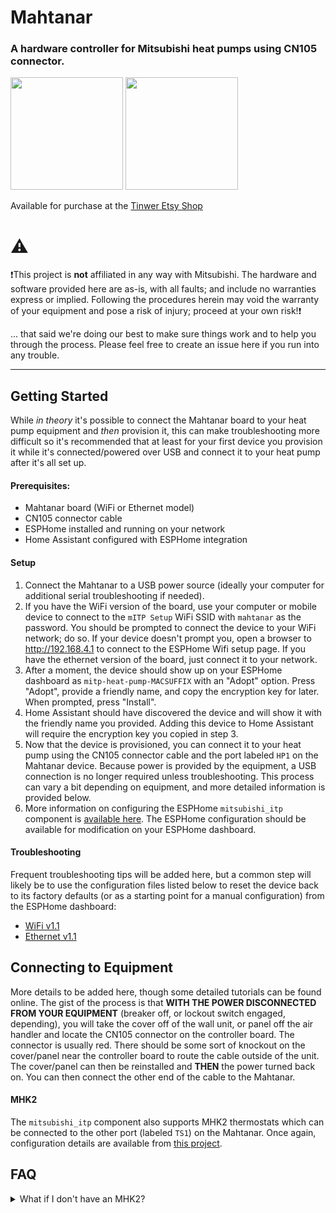# Mahtanar
### A hardware controller for Mitsubishi heat pumps using CN105 connector.

<img src="https://github.com/user-attachments/assets/6ce37ea4-a2a8-421e-a000-fe889be8c505" height="180"/>
<img src="https://github.com/user-attachments/assets/b1f2440f-674b-4b0e-aa93-91b00f111d58" height="180"/>

Available for purchase at the [Tinwer Etsy Shop](https://www.etsy.com/listing/1762258422/mahtanar-heat-pump-controller)

# ⚠️

❗This project is **not** affiliated in any way with Mitsubishi.  The hardware and software provided here are as-is, with all faults; and include no warranties express or implied.  Following the procedures herein may void the warranty of your equipment and pose a risk of injury; proceed at your own risk!❗

... that said we're doing our best to make sure things work and to help you through the process.  Please feel free to create an issue here if you run into any trouble.

----

## Getting Started

While *in theory* it's possible to connect the Mahtanar board to your heat pump equipment and *then* provision it, this can make troubleshooting more difficult so it's recommended that at least for your first device you provision it while it's connected/powered over USB and connect it to your heat pump after it's all set up.

#### Prerequisites:

- Mahtanar board (WiFi or Ethernet model)
- CN105 connector cable
- ESPHome installed and running on your network
- Home Assistant configured with ESPHome integration

#### Setup

1. Connect the Mahtanar to a USB power source (ideally your computer for additional serial troubleshooting if needed).
2. If you have the WiFi version of the board, use your computer or mobile device to connect to the `mITP Setup` WiFi SSID with `mahtanar` as the password.  You should be prompted to connect the device to your WiFi network; do so.  If your device doesn't prompt you, open a browser to http://192.168.4.1 to connect to the ESPHome Wifi setup page.
If you have the ethernet version of the board, just connect it to your network.
3. After a moment, the device should show up on your ESPHome dashboard as `mitp-heat-pump-MACSUFFIX` with an "Adopt" option.  Press "Adopt", provide a friendly name, and copy the encryption key for later.  When prompted, press "Install".
4. Home Assistant should have discovered the device and will show it with the friendly name you provided.  Adding this device to Home Assistant will require the encryption key you copied in step 3.
5. Now that the device is provisioned, you can connect it to your heat pump using the CN105 connector cable and the port labeled `HP1` on the Mahtanar device.  Because power is provided by the equipment, a USB connection is no longer required unless troubleshooting.  This process can vary a bit depending on equipment, and more detailed information is provided below.
6. More information on configuring the ESPHome `mitsubishi_itp` component is [available here](https://muart-group.github.io/).  The ESPHome configuration should be available for modification on your ESPHome dashboard.

#### Troubleshooting

Frequent troubleshooting tips will be added here, but a common step will likely be to use the configuration files listed below to reset the device back to its factory defaults (or as a starting point for a manual configuration) from the ESPHome dashboard:

- [WiFi v1.1](https://raw.githubusercontent.com/tinwer-group/mahtanar/1.1-release/esphome-configs/mahtanar-wifi-default.yaml)
- [Ethernet v1.1](https://raw.githubusercontent.com/tinwer-group/mahtanar/1.1-release/esphome-configs/mahtanar-ethernet-default.yaml)

## Connecting to Equipment

More details to be added here, though some detailed tutorials can be found online.  The gist of the process is that **WITH THE POWER DISCONNECTED FROM YOUR EQUIPMENT** (breaker off, or lockout switch engaged, depending), you will take the cover off of the wall unit, or panel off the air handler and locate the CN105 connector on the controller board.  The connector is usually red.  There should be some sort of knockout on the cover/panel near the controller board to route the cable outside of the unit.  The cover/panel can then be reinstalled and **THEN** the power turned back on.  You can then connect the other end of the cable to the Mahtanar.

#### MHK2

The `mitsubishi_itp` component also supports MHK2 thermostats which can be connected to the other port (labeled `TS1`) on the Mahtanar.  Once again, configuration details are available from [this project](https://muart-group.github.io/).

## FAQ

<details>
  <summary>What if I don't have an MHK2?</summary>
  The board will still work fine without an MHK2; just connect only the `HP1` port to your equipment and leave the `TS1` port empty.

  If you don't plan on using a thermostat, the thermostat features can be disabled in the configuration streamline your experience.

  Comment or remove `uart_thermostat` to disable the feature:
  ``` yaml
  climate:
    - platform: mitsubishi_itp
      name: "Climate"
      uart_heatpump: hp_uart
      # uart_thermostat: tstat_uart # This and the uart component below can be removed if no thermostat connected
  ```

  Additionally, you may want to remove the `uart` component to free up pins or allow for USB logging:
  ``` yaml
  uart:
    - id: hp_uart
      baud_rate: 2400 # For some equipment this may need to be 9600
      parity: EVEN
      rx_pin:
        number: GPIO7
      tx_pin:
        number: GPIO6
    # - id: tstat_uart
    #   baud_rate: 2400 # For some equipment this may need to be 9600
    #   parity: EVEN
    #   rx_pin:
    #     number: GPIO20
    #   tx_pin:
    #     number: GPIO21
  ```

  Logging can then be reenabled if desired:
  ```yaml
  logger:
    # baud_rate: 0
    baud_rate: 115200
  ```
</details>
